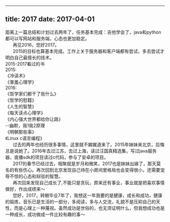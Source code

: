 
---
title: 2017
date: 2017-04-01
---


距离上一篇总结和计划过去两年了，任务基本完成：吉他学会了，java和python都可以写网站和服务端，心态也更加稳定。  
&nbsp;&nbsp;&nbsp;&nbsp;&nbsp;&nbsp;再见2016，您好2017。  
&nbsp;&nbsp;&nbsp;&nbsp;&nbsp;&nbsp;2015的目标也算基本完成。工作上关于服务器和客户端都有尝试，多去尝试才明白自己最擅长的技术。  
	2015-2017看过的书  
2015:  
  《冷读术》  
  《害羞心理学》    
 2016:  
  《哲学家们都干了些什么》  
  《哲学的慰籍》  
  《人生的智慧》  
  《每天读点心理学》     
  《内心强大世界都给你让路》  
   --幽默，我1我2原理   
  《明朝那些事》  
  《Linux c语言编程》  
&nbsp;&nbsp;&nbsp;&nbsp;&nbsp;&nbsp;过去的两年也经历很多事情，这里就不娓娓道来了。2015年妹妹来北京，后悔总是说她了。2016年去过江苏，去过上海，读过汪国真精选集，写过java服务器，直播sdk的项目读过c代码，参与了安卓的项目。  
&nbsp;&nbsp;&nbsp;&nbsp;&nbsp;&nbsp;2017的春节已经过去，相聚就是岁月和微笑，2017也是妹妹出嫁了，那天莫名的有些伤心。再次回到北京发现自己待在小房间里格局也会变得很小，还需要宠辱不惊的心态和辩驳的智慧。  
&nbsp;&nbsp;&nbsp;&nbsp;&nbsp;&nbsp;再次回来发现自己成长了,不能只是贪玩，原来还有事业，事业就是把喜欢事情做好，作出成绩来～  
&nbsp;&nbsp;&nbsp;&nbsp;&nbsp;&nbsp;您好，2017，转眼毕业7年了，我想这一年我要的是健康，成长和成功，健康的锻炼，音乐已是生活的一部分，多阅读，多与人交流，礼貌不是压抑自己的天性，而是心理上一种蔑视。虽然成功是世俗的，也无须证明什么，但我想成功也是一种成长，成功做成一件比较有趣的事～
    
	

 
